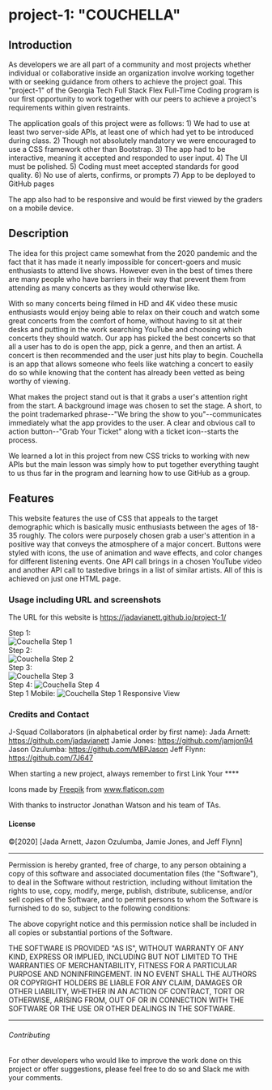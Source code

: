# project-1: "COUCHELLA"

## Introduction 

As developers we are all part of a community and most projects whether individual or collaborative inside an organization involve working together with or seeking guidance from others to achieve the project goal.  This "project-1" of the Georgia Tech Full Stack Flex Full-Time Coding program is our first opportunity to work together with our peers to achieve a project's requirements within given restraints.

The application goals of this project were as follows:
    1) We had to use at least two server-side APIs, at least one of which had yet to be introduced during class.
    2) Though not absolutely mandatory we were encouraged to use a CSS framework other than Bootstrap.
    3) The app had to be interactive, meaning it accepted and responded to user input.
    4) The UI must be polished.
    5) Coding must meet accepted standards for good quality.
    6) No use of alerts, confirms, or prompts
    7) App to be deployed to GitHub pages

The app also had to be responsive and would be first viewed by the graders on a mobile device.

## Description

The idea for this project came somewhat from the 2020 pandemic and the fact that it has made it nearly impossible for concert-goers and music enthusiasts to attend live shows.  However even in the best of times there are many people who have barriers in their way that prevent them from attending as many concerts as they would otherwise like.

With so many concerts being filmed in HD and 4K video these music enthusiasts would enjoy being able to relax on their couch and watch some great concerts from the comfort of home, without having to sit at their desks and putting in the work searching YouTube and choosing which concerts they should watch. Our app has picked the best concerts so that all a user has to do is open the app, pick a genre, and then an artist.  A concert is then recommended and the user just hits play to begin.  Couchella is an app that allows someone who feels like watching a concert to easily do so while knowing that the content has already been vetted as being worthy of viewing.

What makes the project stand out is that it grabs a user's attention right from the start.  A background image was chosen to set the stage.  A short, to the point trademarked phrase--"We bring the show to you"--communicates immediately what the app provides to the user.  A clear and obvious call to action button--"Grab Your Ticket" along with a ticket icon--starts the process.

We learned a lot in this project from new CSS tricks to working with new APIs but the main lesson was simply how to put together everything taught to us thus far in the program and learning how to use GitHub as a group.

## Features

This website features the use of CSS that appeals to the target demographic which is basically music enthusiasts between the ages of 18-35 roughly.  The colors were purposely chosen grab a user's attention in a positive way that conveys the atmosphere of a major concert.  Buttons were styled with icons, the use of animation and wave effects, and color changes for different listening events.  One API call brings in a chosen YouTube video and another API call to tastedive brings in a list of similar artists.  All of this is achieved on just one HTML page.

### Usage including URL and screenshots

The URL for this website is https://jadavianett.github.io/project-1/

Step 1:
<br>
<img src ="./images.Step1.png" alt= "Couchella Step 1">
<br>
Step 2:
<br>
<img src ="./images.Step2.png" alt= "Couchella Step 2">
<br>
Step 3:
<br>
<img src ="./images.Step3.png" alt= "Couchella Step 3">
<br>
Step 4:
<img src ="./images.Step4.png" alt= "Couchella Step 4">
<br>
Step 1 Mobile:
<img src ="./images.Step1Mobile.png" alt= "Couchella Step 1 Responsive View">

### Credits and Contact

J-Squad Collaborators (in alphabetical order by first name):
Jada Arnett:  https://github.com/jadavianett
Jamie Jones: https://github.com/jamjon94
Jason Ozulumba: https://github.com/MBPJason
Jeff Flynn:  https://github.com/7J647

When starting a new project, always remember to first Link Your ****

<div>Icons made by <a href="http://www.freepik.com/" title="Freepik">Freepik</a> from <a href="https://www.flaticon.com/" title="Flaticon">www.flaticon.com</a></div>

With thanks to instructor Jonathan Watson and his team of TAs.

#### License

&copy;[2020] [Jada Arnett, Jazon Ozulumba, Jamie Jones, and Jeff Flynn]

---

Permission is hereby granted, free of charge, to any person obtaining a copy
of this software and associated documentation files (the "Software"), to deal
in the Software without restriction, including without limitation the rights
to use, copy, modify, merge, publish, distribute, sublicense, and/or sell
copies of the Software, and to permit persons to whom the Software is
furnished to do so, subject to the following conditions:

The above copyright notice and this permission notice shall be included in all
copies or substantial portions of the Software.

THE SOFTWARE IS PROVIDED "AS IS", WITHOUT WARRANTY OF ANY KIND, EXPRESS OR
IMPLIED, INCLUDING BUT NOT LIMITED TO THE WARRANTIES OF MERCHANTABILITY,
FITNESS FOR A PARTICULAR PURPOSE AND NONINFRINGEMENT. IN NO EVENT SHALL THE
AUTHORS OR COPYRIGHT HOLDERS BE LIABLE FOR ANY CLAIM, DAMAGES OR OTHER
LIABILITY, WHETHER IN AN ACTION OF CONTRACT, TORT OR OTHERWISE, ARISING FROM,
OUT OF OR IN CONNECTION WITH THE SOFTWARE OR THE USE OR OTHER DEALINGS IN THE
SOFTWARE.

---

###### Contributing

For other developers who would like to improve the work done on this project or offer suggestions, please feel free to do so and Slack me with your comments.